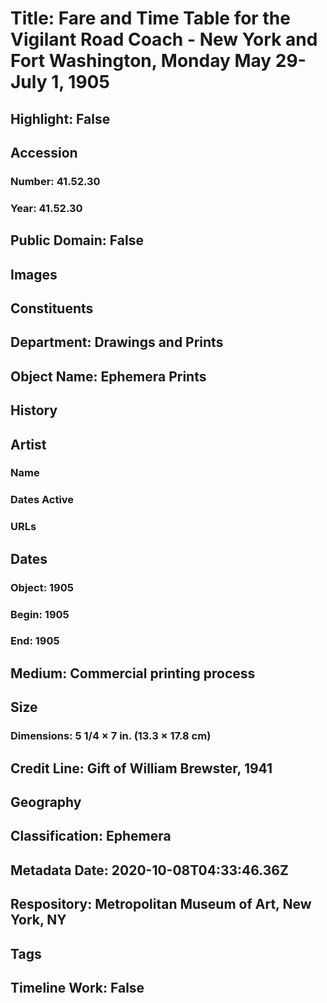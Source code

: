 # Title: Fare and Time Table for the Vigilant Road Coach - New York and Fort Washington, Monday May 29-July 1, 1905
## Highlight: False
## Accession
### Number: 41.52.30
### Year: 41.52.30
## Public Domain: False
## Images
## Constituents
## Department: Drawings and Prints
## Object Name: Ephemera Prints
## History
## Artist
### Name
### Dates Active
### URLs
## Dates
### Object: 1905
### Begin: 1905
### End: 1905
## Medium: Commercial printing process
## Size
### Dimensions: 5 1/4 × 7 in. (13.3 × 17.8 cm)
## Credit Line: Gift of William Brewster, 1941
## Geography
## Classification: Ephemera
## Metadata Date: 2020-10-08T04:33:46.36Z
## Respository: Metropolitan Museum of Art, New York, NY
## Tags
## Timeline Work: False